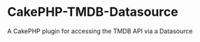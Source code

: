 CakePHP-TMDB-Datasource
=======================

A CakePHP plugin for accessing the TMDB API via a Datasource
